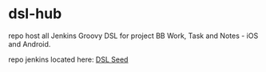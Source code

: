 # dsl-hub

repo host all Jenkins Groovy DSL for project BB Work, Task and Notes - iOS and Android.

repo jenkins located here: <a href='http://10.90.77.19:8080/job/Administration/job/DSL%20Seed%20Job/'>DSL Seed</a>
